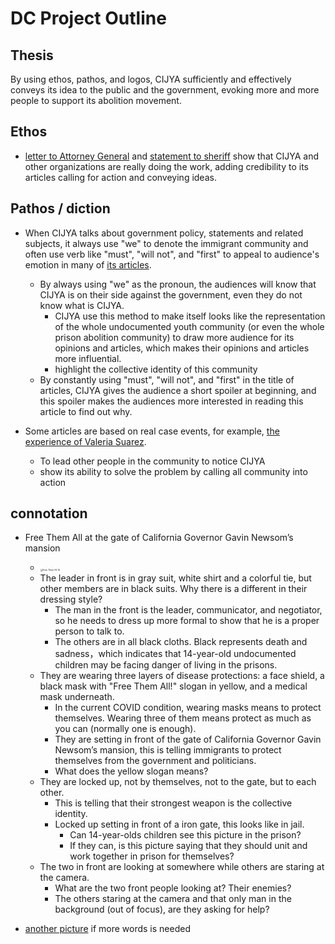 # DC Project Outline

## Thesis

By using ethos, pathos, and logos, CIJYA sufficiently and effectively conveys its idea to the public and the government, evoking more and more people to support its abolition movement.

## Ethos

* [letter to Attorney General](https://ciyja.org/mvhungerstrike/) and [statement to sheriff](https://ciyja.org/oc-jails-statement/) show that CIJYA and other organizations are really doing the work, adding credibility to its articles calling for action and conveying ideas.



## Pathos / diction

* When CIJYA talks about government policy, statements and related subjects, it always use "we" to denote the immigrant community and often use verb like "must", "will not", and "first" to appeal to audience's emotion in many of [its articles](https://ciyja.org/category/opinions/).

    * By always using "we" as the pronoun, the audiences will know that CIJYA is on their side against the government, even they do not know what is CIJYA.
        * CIJYA use this method to make itself looks like the representation of the whole undocumented youth community (or even the whole prison abolition community) to draw more audience for its opinions and articles, which makes their opinions and articles more influential.
        * highlight the collective identity of this community
    * By constantly using "must", "will not", and "first" in the title of articles, CIJYA gives the audience a short spoiler at beginning, and this spoiler makes the audiences more interested in reading this article to find out why.

* Some articles are based on real case events, for example, [the experience of Valeria Suarez](https://ciyja.org/freedvaleria/). 
    * To lead other people in the community to notice CIJYA
    * show its ability to solve the problem by calling all community into action

## connotation

* Free Them All at the gate of California Governor Gavin Newsom’s mansion
    * <img src="https://secureservercdn.net/ip-ac.mwp2.iad2.godaddy.com/34z.716.godaddywp.com/wp-content/uploads/2020/07/Free-Them-ALL.jpg" alt="Free Them All 14" style="zoom: 25%;" /> 
    * The leader in front is in gray suit, white shirt and a colorful tie, but other members are in black suits. Why there is a different in their dressing style? 
        * The man in the front is the leader, communicator, and negotiator, so he needs to dress up more formal to show that he is a proper person to talk to.
        * The others are in all black cloths. Black represents death and sadness，which indicates that 14-year-old undocumented children may be facing danger of living in the prisons.
    * They are wearing three layers of disease protections: a face shield, a black mask with "Free Them All!" slogan in yellow, and a medical mask underneath.
        * In the current COVID condition, wearing masks means to protect themselves. Wearing three of them means protect as much as you can (normally one is enough). 
        * They are setting in front of the gate of California Governor Gavin Newsom’s mansion, this is telling immigrants to protect themselves from the government and politicians. 
        * What does the yellow slogan means?
    * They are locked up, not by themselves, not to the gate, but to each other.
        * This is telling that their strongest weapon is the collective identity.
        * Locked up setting in front of a iron gate, this looks like in jail.
            * Can 14-year-olds children see this picture in the prison?
            * If they can, is this picture saying that they should unit and work together in prison for themselves?
    * The two in front are looking at somewhere while others are staring at the camera.
        * What are the two front people looking at? Their enemies?
        * The others staring at the camera and that only man in the background (out of focus), are they asking for help?

* [another picture](https://www.instagram.com/p/B_GB6hdg3up/) if more words is needed